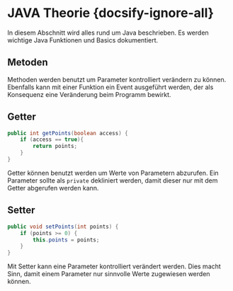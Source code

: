 # JAVA Theorie {docsify-ignore-all}

In diesem Abschnitt wird alles rund um Java beschrieben. Es werden wichtige Java Funktionen und Basics dokumentiert.


## Metoden

Methoden werden benutzt um Parameter kontrolliert verändern zu können. Ebenfalls kann mit einer Funktion ein Event ausgeführt werden, der als Konsequenz eine Veränderung beim Programm bewirkt.

## Getter

```java
public int getPoints(boolean access) {
    if (access == true){
        return points;
    }
}
```

Getter können benutzt werden um Werte von Parametern abzurufen. Ein Parameter sollte als `private` dekliniert werden, damit dieser nur mit dem Getter abgerufen werden kann.

## Setter

```java
public void setPoints(int points) {
    if (points >= 0) {
        this.points = points;
    }
}
```

Mit Setter kann eine Parameter kontrolliert verändert werden. Dies macht Sinn, damit einem Parameter nur sinnvolle Werte zugewiesen werden können.
